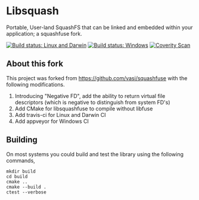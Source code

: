 # Libsquash

Portable, User-land SquashFS that can be linked and embedded within your application; a squashfuse fork.

[![Build status: Linux and Darwin](https://travis-ci.org/enclose-io/libsquash.svg?branch=master)](https://travis-ci.org/enclose-io/libsquash)
[![Build status: Windows](https://ci.appveyor.com/api/projects/status/idimki81u783uab0?svg=true)](https://ci.appveyor.com/project/pmq20/libsquash)
[![Coverity Scan](https://scan.coverity.com/projects/11025/badge.svg)](https://scan.coverity.com/projects/pmq20-libsquash)

## About this fork

This project was forked from https://github.com/vasi/squashfuse with the following modifications.

1. Introducing "Negative FD", add the ability to return virtual file descriptors (which is negative to distinguish from system FD's)
2. Add CMake for libsquashfuse to compile without libfuse
3. Add travis-ci for Linux and Darwin CI
4. Add appveyor for Windows CI

## Building

On most systems you could build and test the library using the following commands,

    mkdir build
    cd build
    cmake ..
    cmake --build .
    ctest --verbose
